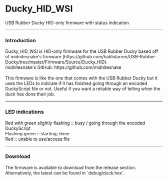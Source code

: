 Ducky_HID_WSI
=====
USB Rubber Ducky HID-only firmware with status indication

---------------
<h3>Introduction</h3>
Ducky_HID_WSI is HID-only firmware for the USB Rubber Ducky based off of midnitesnake's firmware (https://github.com/hak5darren/USB-Rubber-Ducky/tree/master/Firmware/Source/Ducky_HID).
<br>
midnitesnake's GitHub: https://github.com/midnitesnake
<br>
<br>
This firmware is like the one that comes with the USB Rubber Ducky but it uses the LEDs to indicate if it has finished going through an encoded DuckyScript file or not. Useful if you want a reliable way of telling when the duck has done their job.

---------------
<h3>LED indications</h3>
Red with green slightly flashing :: busy / going through the encoded DuckyScript
<br>
Flashing green :: starting; done
<br>
Red :: unable to use/access file

---------------
<h3>Download</h3>
The firmware is available to download from the release section. Alternatively, the latest can be found in `debug/duck.hex`.
